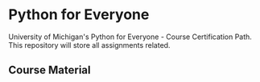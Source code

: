 # Python for Everyone
University of Michigan's Python for Everyone - Course Certification Path. This repository will store all assignments related.

## Course Material
